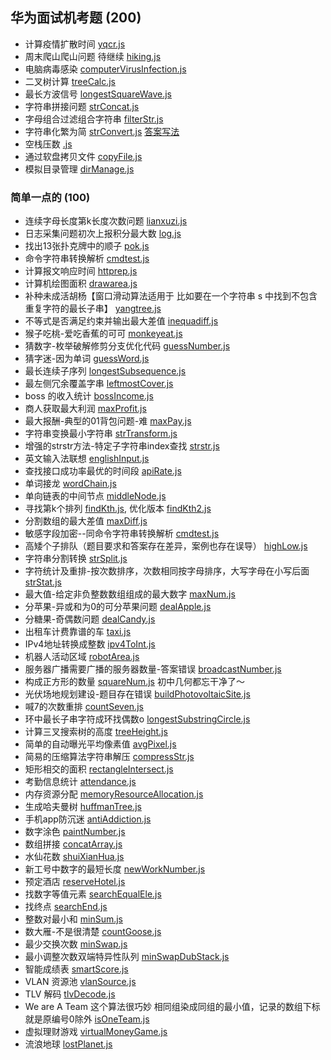 ## 华为面试机考题 (200)
- 计算疫情扩散时间 [yqcr.js](./yqcr.js)
- 周末爬山爬山问题 待继续 [hiking.js](hiking.js)
- 电脑病毒感染 [computerVirusInfection.js](./computerVirusInfection.js)
- 二叉树计算 [treeCalc.js](./treeCalc.js)
- 最长方波信号 [longestSquareWave.js](./longestSquareWave.js)
- 字符串拼接问题 [strConcat.js](./strConcat.js)
- 字母组合过滤组合字符串 [filterStr.js](./filterStr.js)
- 字符串化繁为简 [strConvert.js](./strConvert.js) [答案写法](./strConvert2.js)
- 空栈压数 [.js](./kongzhan.js)
- 通过软盘拷贝文件 [copyFile.js](./copyFile.js)
- 模拟目录管理 [dirManage.js](./dirManage.js)

### 简单一点的 (100)
- 连续字母长度第k长度次数问题 [lianxuzi.js](./lianxuzi.js)
- 日志采集问题初次上报积分最大数 [log.js](./log.js)
- 找出13张扑克牌中的顺子 [pok.js](./pok.js)
- 命令字符串转换解析 [cmdtest.js](./cmdtest.js)
- 计算报文响应时间 [httprep.js](./httprep.js)
- 计算机绘图面积 [drawarea.js](./drawarea.js)
- 补种未成活胡杨【窗口滑动算法适用于 比如要在一个字符串 s 中找到不包含重复字符的最长子串】 [yangtree.js](./yangtree.js)
- 不等式是否满足约束并输出最大差值 [inequadiff.js](./inequadiff.js)
- 猴子吃桃-爱吃香蕉的可可 [monkeyeat.js](./monkeyeat.js)
- 猜数字-枚举破解修剪分支优化代码 [guessNumber.js](./guessNumber.js)
- 猜字迷-因为单词 [guessWord.js](./guessWord.js)
- 最长连续子序列 [longestSubsequence.js](./longestSubsequence.js)
- 最左侧冗余覆盖字串 [leftmostCover.js](./leftmostCover.js)
- boss 的收入统计 [bossIncome.js](./bossIncome.js)
- 商人获取最大利润 [maxProfit.js](./maxProfit.js)
- 最大报酬-典型的01背包问题-难 [maxPay.js](./maxPay.js)
- 字符串变换最小字符串 [strTransform.js](./strTransform.js)
- 增强的strstr方法-特定子字符串index查找 [strstr.js](./strstr.js)
- 英文输入法联想 [englishInput.js](./englishInput.js)
- 查找接口成功率最优的时间段 [apiRate.js](./apiRate.js)
- 单词接龙 [wordChain.js](./wordChain.js)
- 单向链表的中间节点 [middleNode.js](./middleNode.js)
- 寻找第k个排列 [findKth.js](./findKth.js), 优化版本 [findKth2.js](./findKth2.js)
- 分割数组的最大差值 [maxDiff.js](./maxDiff.js)
- 敏感字段加密--同命令字符串转换解析 [cmdtest.js](./cmdtest.js)
- 高矮个子排队（题目要求和答案存在差异，案例也存在误导） [highLow.js](./highLow.js)
- 字符串分割转换 [strSplit.js](./strSplit.js)
- 字符统计及重排-按次数排序，次数相同按字母排序，大写字母在小写后面 [strStat.js](./strStat.js)
- 最大值-给定非负整数数组组成的最大数字 [maxNum.js](./maxNum.js)
- 分苹果-异或和为0的可分苹果问题 [dealApple.js](./dealApple.js)
- 分糖果-奇偶数问题 [dealCandy.js](./dealCandy.js)
- 出租车计费靠谱的车 [taxi.js](./taxi.js)
- IPv4地址转换成整数 [ipv4ToInt.js](./ipv4ToInt.js)
- 机器人活动区域 [robotArea.js](./robotArea.js)
- 服务器广播需要广播的服务器数量-答案错误 [broadcastNumber.js](./broadcastNumber.js)
- 构成正方形的数量 [squareNum.js](./squareNum.js) 初中几何都忘干净了～
- 光伏场地规划建设-题目存在错误 [buildPhotovoltaicSite.js](./buildPhotovoltaicSite.js)
- 喊7的次数重排 [countSeven.js](./countSeven.js)
- 环中最长子串字符成环找偶数o [longestSubstringCircle.js](./longestSubstringCircle.js)
- 计算三叉搜索树的高度 [treeHeight.js](./treeHeight.js)
- 简单的自动曝光平均像素值 [avgPixel.js](./avgPixel.js)
- 简易的压缩算法字符串解压 [compressStr.js](./compressStr.js)
- 矩形相交的面积 [rectangleIntersect.js](./rectangleIntersect.js)
- 考勤信息统计 [attendance.js](./attendance.js)
- 内存资源分配 [memoryResourceAllocation.js](./memoryResourceAllocation.js)
- 生成哈夫曼树 [huffmanTree.js](./huffmanTree.js)
- 手机app防沉迷 [antiAddiction.js](./antiAddiction.js)
- 数字涂色 [paintNumber.js](./paintNumber.js)
- 数组拼接 [concatArray.js](./concatArray.js)
- 水仙花数 [shuiXianHua.js](./shuiXianHua.js)
- 新工号中数字的最短长度 [newWorkNumber.js](./newWorkNumber.js)
- 预定酒店 [reserveHotel.js](./reserveHotel.js)
- 找数字等值元素 [searchEqualEle.js](./searchEqualEle.js)
- 找终点 [searchEnd.js](./searchEnd.js)
- 整数对最小和 [minSum.js](./minSum.js)
- 数大雁-不是很清楚 [countGoose.js](./countGoose.js)
- 最少交换次数 [minSwap.js](./minSwap.js)
- 最小调整次数双端特异性队列 [minSwapDubStack.js](./minSwapDubStack.js)
- 智能成绩表 [smartScore.js](./smartScore.js)
- VLAN 资源池 [vlanSource.js](./vlanSource.js)
- TLV 解码 [tlvDecode.js](./tlvDecode.js)
- We are A Team 这个算法很巧妙 相同组染成同组的最小值，记录的数组下标就是原编号0除外 [isOneTeam.js](./isOneTeam.js)
- 虚拟理财游戏 [virtualMoneyGame.js](./virtualMoneyGame.js)
- 流浪地球 [lostPlanet.js](./lostPlanet.js)

